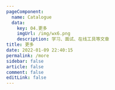 ```yaml
---
pageComponent: 
  name: Catalogue
  data: 
    key: 04.更多
    imgUrl: /img/wx6.png
    description: 学习、面试、在线工具等文章
title: 更多
date: 2022-01-09 22:40:15
permalink: /more
sidebar: false
article: false
comment: false
editLink: false
---
```

